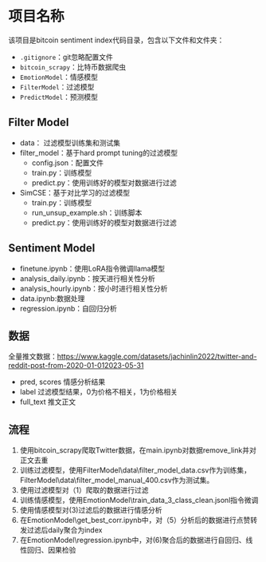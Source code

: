 # 项目名称

该项目是bitcoin sentiment index代码目录，包含以下文件和文件夹：

- `.gitignore`：git忽略配置文件
- `bitcoin_scrapy`：比特币数据爬虫
- `EmotionModel`：情感模型
- `FilterModel`：过滤模型
- `PredictModel`：预测模型


## Filter Model
- data： 过滤模型训练集和测试集
- filter_model：基于hard prompt tuning的过滤模型
  - config.json：配置文件
  - train.py：训练模型
  - predict.py：使用训练好的模型对数据进行过滤
- SimCSE：基于对比学习的过滤模型
  - train.py：训练模型
  - run_unsup_example.sh：训练脚本
  - predict.py：使用训练好的模型对数据进行过滤
## Sentiment Model
- finetune.ipynb：使用LoRA指令微调llama模型
- analysis_daily.ipynb：按天进行相关性分析
- analysis_hourly.ipynb：按小时进行相关性分析
- data.ipynb:数据处理
- regression.ipynb：自回归分析

## 数据


全量推文数据：https://www.kaggle.com/datasets/jachinlin2022/twitter-and-reddit-post-from-2020-01-012023-05-31
- pred, scores 情感分析结果
- label 过滤模型结果，0为价格不相关，1为价格相关
- full_text 推文正文

## 流程
1. 使用bitcoin_scrapy爬取Twitter数据，在main.ipynb对数据remove_link并对正文去重
2. 训练过滤模型，使用FilterModel\data\filter_model_data.csv作为训练集，FilterModel\data\filter_model_manual_400.csv作为测试集。
3. 使用过滤模型对（1）爬取的数据进行过滤
4. 训练情感模型，使用EmotionModel\train_data_3_class_clean.jsonl指令微调
5. 使用情感模型对(3)过滤后的数据进行情感分析
6. 在EmotionModel\get_best_corr.ipynb中，对（5）分析后的数据进行点赞转发过滤后daily聚合为index
7. 在EmotionModel\regression.ipynb中，对(6)聚合后的数据进行自回归、线性回归、因果检验


